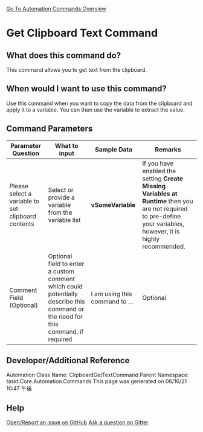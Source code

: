 <!--TITLE: Get Clipboard Text Command -->
<!-- SUBTITLE: a command in the Misc Commands group. -->
[Go To Automation Commands Overview](/automation-commands)


# Get Clipboard Text Command


## What does this command do?
This command allows you to get text from the clipboard.


## When would I want to use this command?
Use this command when you want to copy the data from the clipboard and apply it to a variable.  You can then use the variable to extract the value.


## Command Parameters
| Parameter Question   	| What to input  	|  Sample Data 	| Remarks  	|
| ---                    | ---               | ---           | ---       |
|Please select a variable to set clipboard contents|Select or provide a variable from the variable list|**vSomeVariable**|If you have enabled the setting **Create Missing Variables at Runtime** then you are not required to pre-define your variables, however, it is highly recommended.|
|Comment Field (Optional)|Optional field to enter a custom comment which could potentially describe this command or the need for this command, if required|I am using this command to ...|Optional|


## Developer/Additional Reference
Automation Class Name: ClipboardGetTextCommand
Parent Namespace: taskt.Core.Automation.Commands
This page was generated on 06/16/21 10:47 午後


## Help
[Open/Report an issue on GitHub](https://github.com/saucepleez/taskt/issues/new)
[Ask a question on Gitter](https://gitter.im/taskt-rpa/Lobby)
